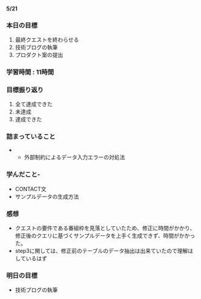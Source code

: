 #### 5/21
### 本日の目標
1. 最終クエストを終わらせる
2. 技術ブログの執筆
3. プロダクト案の提出
### 学習時間 : 11時間  
### 目標振り返り
1. 全て達成できた
2. 未達成
3. 達成できた
### 詰まっていること
- - 外部制約によるデータ入力エラーの対処法
### 学んだこと- 
- CONTACT文
- サンプルデータの生成方法
### 感想
- クエストの要件である番組枠を見落としていたため、修正に時間がかかり、修正後のクエリに基づくサンプルデータを上手く生成できず、時間がかかった。
- step3に関しては、修正前のテーブルのデータ抽出は出来ていたので理解はしているはず
### 明日の目標
- 技術ブログの執筆
